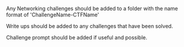 Any Networking challenges should be added to a folder with the name format of 'ChallengeName-CTFName'

Write ups should be added to any challenges that have been solved.

Challenge prompt should be added if useful and possible.

